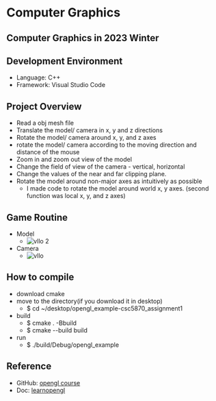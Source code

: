 # Computer Graphics
Computer Graphics in 2023 Winter 
--------------

## Development Environment
- Language: C++
- Framework: Visual Studio Code

## Project Overview
- Read a obj mesh file
- Translate the model/ camera in x, y and z directions
- Rotate the model/ camera around x, y, and z axes
- rotate the model/ camera according to the moving direction and distance of the mouse
- Zoom in and zoom out view of the model
- Change the field of view of the camera - vertical, horizontal
- Change the values of the near and far clipping plane.
- Rotate the model around non-major axes as intuitively as possible
  - I made code to rotate the model around world x, y axes. (second function was local x, y, and z axes)

## Game Routine
- Model
  - ![vllo 2](https://user-images.githubusercontent.com/71214577/221396051-5eca52f6-4d07-419d-9360-0f6bae228c26.GIF)
- Camera
  - ![vllo](https://user-images.githubusercontent.com/71214577/221396001-bfd278b4-3353-4659-b0ba-9272084f67e2.GIF)

  
## How to compile
- download cmake 
- move to the directory(if you download it in desktop)
  - $ cd  ~/desktop/opengl_example-csc5870_assignment1
- build
  - $ cmake . -Bbuild
  - $ cmake --build build
- run
  - $ ./build/Debug/opengl_example

## Reference 
- GitHub: [opengl course](https://github.com/rinthel/opengl_course)
- Doc: [learnopengl](https://learnopengl.com/)
